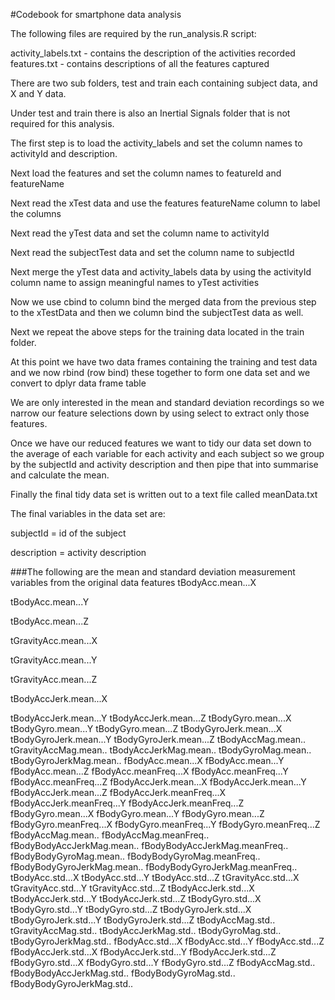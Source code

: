#Codebook for smartphone data analysis

The following files are required by the run_analysis.R script:

activity_labels.txt - contains the description of the activities recorded
features.txt - contains descriptions of all the features captured

There are two sub folders, test and train each containing subject data, and X and Y data.

Under test and train there is also an Inertial Signals folder that is not required for
this analysis.

The first step is to load the activity_labels and set the column names to activityId and
description.

Next load the features and set the column names to featureId and featureName

Next read the xTest data and use the features featureName column to label the columns

Next read the yTest data and set the column name to activityId

Next read the subjectTest data and set the column name to subjectId

Next merge the yTest data and activity_labels data by using the activityId column name
to assign meaningful names to yTest activities

Now we use cbind to column bind the merged data from the previous step to the xTestData
and then we column bind the subjectTest data as well.

Next we repeat the above steps for the training data located in the train folder.

At this point we have two data frames containing the training and test data and we now
rbind (row bind) these together to form one data set and we convert to dplyr data frame
table

We are only interested in the mean and standard deviation recordings so we narrow our
feature selections down by using select to extract only those features.

Once we have our reduced features we want to tidy our data set down to the average 
of each variable for each activity and each subject so we group by the subjectId and
activity description and then pipe that into summarise and calculate the mean.

Finally the final tidy data set is written out to a text file called meanData.txt

The final variables in the data set are:

subjectId = id of the subject

description = activity description

###The following are the mean and standard deviation measurement variables from the original data features
tBodyAcc.mean...X

tBodyAcc.mean...Y

tBodyAcc.mean...Z

tGravityAcc.mean...X

tGravityAcc.mean...Y

tGravityAcc.mean...Z

tBodyAccJerk.mean...X

tBodyAccJerk.mean...Y
tBodyAccJerk.mean...Z
tBodyGyro.mean...X
tBodyGyro.mean...Y
tBodyGyro.mean...Z
tBodyGyroJerk.mean...X
tBodyGyroJerk.mean...Y
tBodyGyroJerk.mean...Z
tBodyAccMag.mean..
tGravityAccMag.mean..
tBodyAccJerkMag.mean..
tBodyGyroMag.mean..
tBodyGyroJerkMag.mean..
fBodyAcc.mean...X
fBodyAcc.mean...Y
fBodyAcc.mean...Z
fBodyAcc.meanFreq...X
fBodyAcc.meanFreq...Y
fBodyAcc.meanFreq...Z
fBodyAccJerk.mean...X
fBodyAccJerk.mean...Y
fBodyAccJerk.mean...Z
fBodyAccJerk.meanFreq...X
fBodyAccJerk.meanFreq...Y
fBodyAccJerk.meanFreq...Z
fBodyGyro.mean...X
fBodyGyro.mean...Y
fBodyGyro.mean...Z
fBodyGyro.meanFreq...X
fBodyGyro.meanFreq...Y
fBodyGyro.meanFreq...Z
fBodyAccMag.mean..
fBodyAccMag.meanFreq..
fBodyBodyAccJerkMag.mean..
fBodyBodyAccJerkMag.meanFreq..
fBodyBodyGyroMag.mean..
fBodyBodyGyroMag.meanFreq..
fBodyBodyGyroJerkMag.mean..
fBodyBodyGyroJerkMag.meanFreq..
tBodyAcc.std...X
tBodyAcc.std...Y
tBodyAcc.std...Z
tGravityAcc.std...X
tGravityAcc.std...Y
tGravityAcc.std...Z
tBodyAccJerk.std...X
tBodyAccJerk.std...Y
tBodyAccJerk.std...Z
tBodyGyro.std...X
tBodyGyro.std...Y
tBodyGyro.std...Z
tBodyGyroJerk.std...X
tBodyGyroJerk.std...Y
tBodyGyroJerk.std...Z
tBodyAccMag.std..
tGravityAccMag.std..
tBodyAccJerkMag.std..
tBodyGyroMag.std..
tBodyGyroJerkMag.std..
fBodyAcc.std...X
fBodyAcc.std...Y
fBodyAcc.std...Z
fBodyAccJerk.std...X
fBodyAccJerk.std...Y
fBodyAccJerk.std...Z
fBodyGyro.std...X
fBodyGyro.std...Y
fBodyGyro.std...Z
fBodyAccMag.std..
fBodyBodyAccJerkMag.std..
fBodyBodyGyroMag.std..
fBodyBodyGyroJerkMag.std..
